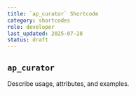 ```yaml
---
title: `ap_curator` Shortcode
category: shortcodes
role: developer
last_updated: 2025-07-28
status: draft
---
```


## `ap_curator`

Describe usage, attributes, and examples.
